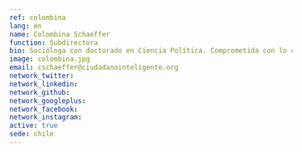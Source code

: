 ```yaml
---
ref: colombina
lang: en
name: Colombina Schaeffer
function: Subdirectora
bio: Socióloga con doctorado en Ciencia Política. Comprometida con lo colectivo y lo público. La vida en común la tenemos que diseñar entre todas y todos.
image: colombina.jpg
email: cschaeffer@ciudadanointeligente.org
network_twitter:
network_linkedin:
network_github:
network_googleplus:
network_facebook:
network_instagram:
active: true
sede: chile
---
```

